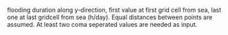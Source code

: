

flooding duration along y-direction, first value at first grid cell from sea, last one at last gridcell from sea (h/day). Equal distances between points are assumed.
At least two coma seperated values are needed as input.
